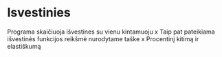 # Isvestinies


Programa skaičiuoja išvestines su vienu kintamuoju x
Taip pat pateikiama išvestinės funkcijos reikšmė nurodytame taške x
Procentinį kitimą ir elastiškumą

